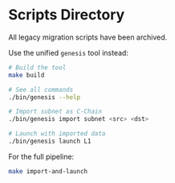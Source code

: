 # Scripts Directory

All legacy migration scripts have been archived.

Use the unified `genesis` tool instead:

```bash
# Build the tool
make build

# See all commands
./bin/genesis --help

# Import subnet as C-Chain
./bin/genesis import subnet <src> <dst>

# Launch with imported data
./bin/genesis launch L1
```

For the full pipeline:
```bash
make import-and-launch
```
